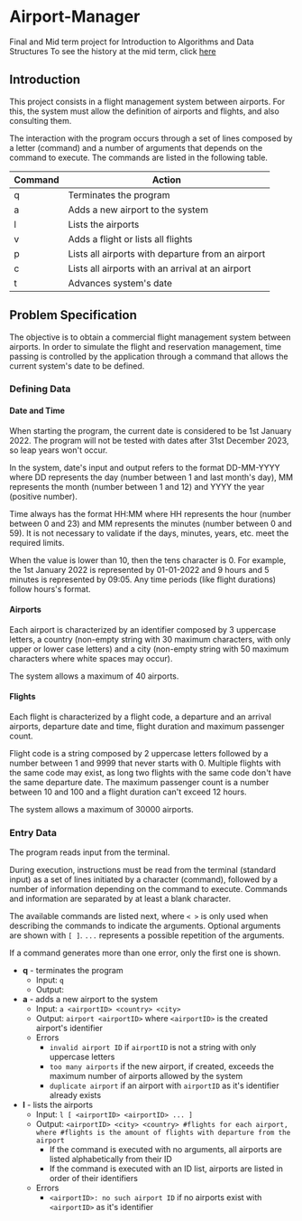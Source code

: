 
# Airport-Manager

Final and Mid term project for Introduction to Algorithms and Data Structures
To see the history at the mid term, click [here](https://github.com/dvntx/Airport-Manager/blob/4e36c8b3024a9433dbd607936ad817f23c4f603e/airportmanager.c)

## Introduction

This project consists in a flight management system between airports. For this, the system must allow the definition of airports and flights, and also consulting them.

The interaction with the program occurs through a set of lines composed by a letter (command) and a number of arguments that depends on the command to execute. The commands are listed in the following table.

|Command|Action|
|--|--|
|q|Terminates the program|
|a|Adds a new airport to the system|
|l|Lists the airports|
|v|Adds a flight or lists all flights
|p|Lists all airports with departure from an airport|
|c|Lists all airports with an arrival at an airport|
|t|Advances system's date

## Problem Specification

The objective is to obtain a commercial flight management system between airports. In order to simulate the flight and reservation management, time passing is controlled by the application through a command that allows the current system's date to be defined. 

### Defining Data
#### Date and Time
When starting the program, the current date is considered to be 1st January 2022. The program will not be tested with dates after 31st December 2023, so leap years won't occur.

In the system, date's input and output refers to the format DD-MM-YYYY where DD represents the day (number between 1 and last month's day), MM represents the month (number between 1 and 12) and YYYY the year (positive number).

Time always has the format HH:MM where HH represents the hour (number between 0 and 23) and MM represents the minutes (number between 0 and 59).
It is not necessary to validate if the days, minutes, years, etc. meet the required limits.

When the value is lower than 10, then the tens character is 0. For example, the 1st January 2022 is represented by 01-01-2022 and 9 hours and 5 minutes is represented by 09:05. Any time periods (like flight durations) follow hours's format.

#### Airports
Each airport is characterized by an identifier composed by 3 uppercase letters, a country (non-empty string with 30 maximum characters, with only upper or lower case letters) and a city (non-empty string with 50 maximum characters where white spaces may occur).

The system allows a maximum of 40 airports.

#### Flights
Each flight is characterized by a flight code, a departure and an arrival airports, departure date and time, flight duration and maximum passenger count.

Flight code is a string composed by 2 uppercase letters followed by a number between 1 and 9999 that never starts with 0. Multiple flights with the same code may exist, as long two flights with the same code don't have the same departure date. The maximum passenger count is a number between 10 and 100 and a flight duration can't exceed 12 hours.

The system allows a maximum of 30000 airports.

### Entry Data
The program reads input from the terminal.

During execution, instructions must be read from the terminal (standard input) as a set of lines initiated by a character (command), followed by a number of information depending on the command to execute. Commands and information are separated by at least a blank character.

The available commands are listed next, where `< >` is only used when describing the commands to indicate the arguments. Optional arguments are shown with `[ ]`. `...` represents a possible repetition of the arguments.

If a command generates more than one error, only the first one is shown.

 - **q** - terminates the program
	 - Input: `q`
	 - Output: 
- **a** - adds a new airport to the system
	- Input: `a <airportID> <country> <city>`
	- Output: `airport <airportID>` where `<airportID>` is the created airport's identifier
	- Errors
		- `invalid airport ID` if `airportID` is not a string with only uppercase letters
		- `too many airports` if the new airport, if created, exceeds the maximum number of airports allowed by the system
		- `duplicate airport` if an airport with `airportID` as it's identifier already exists
- **l** - lists the airports
	- Input: `l [ <airportID> <airportID> ... ]`
	- Output: `<airportID> <city> <country> #flights for each airport, where #flights is the amount of flights with departure from the airport`
		- If the command is executed with no arguments, all airports are listed alphabetically from their ID
		- If the command is executed with an ID list, airports are listed in order of their identifiers
	- Errors
		- `<airportID>: no such airport ID` if no airports exist with `<airportID>` as it's identifier
	
